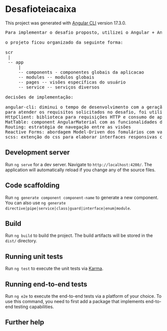 # Desafioteiacaixa

This project was generated with [Angular CLI](https://github.com/angular/angular-cli) version 17.3.0.

<pre>
Para implementar o desafio proposto, utilizei o Angular + AngularMaterial

o projeto ficou organizado da seguinte forma:

scr
 |
 -- app 
     |
     -- components - componentes globais da aplicacao
     -- modules -- modulos globais
     -- pages -- visões específicas do usuário
     -- service -- serviços diversos

decisões de implementação:

angular-cli: diminui o tempo de desenvolvimento com a geração de código através do comando ng-generate
para atender os requisitos solicitados no desafio, foi utilizado:
HttpClient: biblioteca para requisições HTTP e consumo de api disponibilizada
MatTable: component AngularMaterial com as funcionalidades de ordenação e paginação de tabelas
Routing: estratégia de navegação entre as visões
Reactive Forms: abordagem Model-Driven dos fomulários com validações e bindings embarcados 
scss: extenção do css para elaborar interfaces responsivas com aproveitamento de código
</pre>

## Development server

Run `ng serve` for a dev server. Navigate to `http://localhost:4200/`. The application will automatically reload if you change any of the source files.

## Code scaffolding

Run `ng generate component component-name` to generate a new component. You can also use `ng generate directive|pipe|service|class|guard|interface|enum|module`.

## Build

Run `ng build` to build the project. The build artifacts will be stored in the `dist/` directory.

## Running unit tests

Run `ng test` to execute the unit tests via [Karma](https://karma-runner.github.io).

## Running end-to-end tests

Run `ng e2e` to execute the end-to-end tests via a platform of your choice. To use this command, you need to first add a package that implements end-to-end testing capabilities.

## Further help


